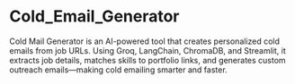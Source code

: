 # Cold_Email_Generator
Cold Mail Generator is an AI-powered tool that creates personalized cold emails from job URLs. Using Groq, LangChain, ChromaDB, and Streamlit, it extracts job details, matches skills to portfolio links, and generates custom outreach emails—making cold emailing smarter and faster.
